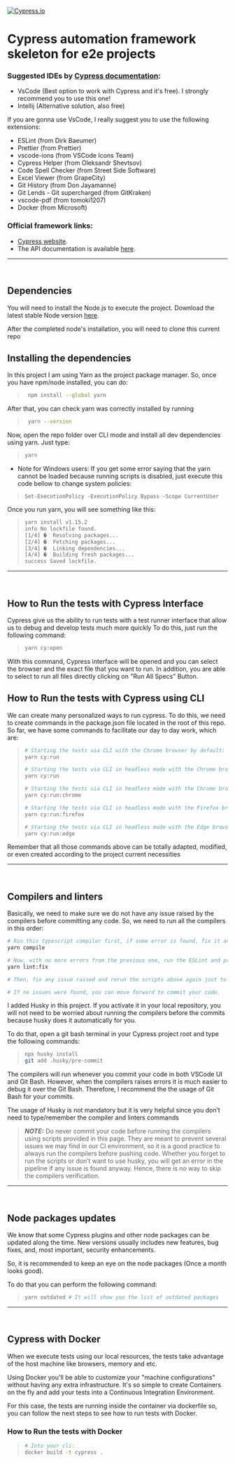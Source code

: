 [![Cypress.io](https://img.shields.io/badge/tested%20with-Cypress-04C38E.svg)](https://www.cypress.io/)

# Cypress automation framework skeleton for e2e projects

### Suggested IDEs by [Cypress documentation](https://docs.cypress.io/guides/tooling/IDE-integration.html#Extensions-amp-Plugins):

- VsCode (Best option to work with Cypress and it's free). I strongly recommend you to use this one!
- Intellij (Alternative solution, also free)

If you are gonna use VsCode, I really suggest you to use the following extensions:

- ESLint (from Dirk Baeumer)
- Prettier (from Prettier)
- vscode-ions (from VSCode Icons Team)
- Cypress Helper (from Oleksandr Shevtsov)
- Code Spell Checker (from Street Side Software)
- Excel Viewer (from GrapeCity)
- Git History (from Don Jayamanne)
- Git Lends - Git supercharged (from GitKraken)
- vscode-pdf (from tomoki1207)
- Docker (from Microsoft)

### Official framework links:

- [Cypress website](https://www.cypress.io/).
- The API documentation is available [here](https://docs.cypress.io/api/api/table-of-contents.html).

---

<br>

## Dependencies

You will need to install the Node.js to execute the project.
Download the latest stable Node version [here](https://nodejs.org/en/).

After the completed node's installation, you will need to clone this current repo

## Installing the dependencies

In this project I am using Yarn as the project package manager. So, once you have npm/node installed, you can do:

> ```bash
>  npm install --global yarn
> ```

After that, you can check yarn was correctly installed by running

> ```bash
>  yarn --version
> ```

Now, open the repo folder over CLI mode and install all dev dependencies using yarn.
Just type:

> ```bash
> yarn
> ```

- Note for Windows users: If you get some error saying that the yarn cannot be loaded because running scripts is disabled, just execute this code bellow to change system policies:

> `Set-ExecutionPolicy -ExecutionPolicy Bypass -Scope CurrentUser`

Once you run yarn, you will see something like this:

> ```bash
> yarn install v1.15.2
> info No lockfile found.
> [1/4] �  Resolving packages...
> [2/4] �  Fetching packages...
> [3/4] �  Linking dependencies...
> [4/4] �  Building fresh packages...
> success Saved lockfile.
> ```

---

<br>

## How to Run the tests with Cypress Interface

Cypress give us the ability to run tests with a test runner interface that allow us to debug and develop tests much more quickly
To do this, just run the following command:

> ```bash
> yarn cy:open
> ```

With this command, Cypress interface will be opened and you can select the browser and the exact file that you want to run. In addition, you are able to select to run all files directly clicking on "Run All Specs" Button.

## How to Run the tests with Cypress using CLI

We can create many personalized ways to run cypress. To do this, we need to create commands in the package.json file located in the root of this repo. So far, we have some commands to facilitate our day to day work, which are:

> ```bash
> # Starting the tests via CLI with the Chrome browser by default:
> yarn cy:run
>
> # Starting the tests via CLI in headless mode with the Chrome browser by default:
> yarn cy:run
>
> # Starting the tests via CLI in headless mode with the Chrome browser:
> yarn cy:run:chrome
>
> # Starting the tests via CLI in headless mode with the Firefox browser:
> yarn cy:run:firefox
>
> # Starting the tests via CLI in headless mode with the Edge browser:
> yarn cy:run:edge
> ```

Remember that all those commands above can be totally adapted, modified, or even created according to the project current necessities

---

<br>

## Compilers and linters

Basically, we need to make sure we do not have any issue raised by the compilers before committing any code. So, we need to run all the compilers in this order:

```bash
# Run this typescript compiler first, if some error is found, fix it and it run again:
yarn compile

# Now, with no more errors from the previous one, run the ESLint and prettier:
yarn lint:fix

# Then, fix any issue raised and rerun the scripts above again just to make you are okay.

# If no issues were found, you can move forward to commit your code.
```

I added Husky in this project. If you activate it in your local repository, you will not need to be worried about running the compilers before the commits because husky does it automatically for you.

To do that, open a git bash terminal in your Cypress project root and type the following commands:

> ```bash
> npx husky install
> git add .husky/pre-commit
> ```

The compilers will run whenever you commit your code in both VSCode UI and Git Bash. However, when the compilers raises errors it is much easier to debug it over the Git Bash. Therefore, I recommend the the usage of Git Bash for your commits.

The usage of Husky is not mandatory but it is very helpful since you don’t need to type/remember the compiler and linters commands

> **_NOTE:_** Do never commit your code before running the compilers using scripts provided in this page. They are meant to prevent several issues we may find in our CI environment, so it is a good practice to always run the compilers before pushing code. Whether you forget to run the scripts or don’t want to use husky, you will get an error in the pipeline if any issue is found anyway. Hence, there is no way to skip the compilers verification.

---

<br>

## Node packages updates

We know that some Cypress plugins and other node packages can be updated along the time. New versions usually includes new features, bug fixes, and, most important, security enhancements.

So, it is recommended to keep an eye on the node packages (Once a month looks good).

To do that you can perform the following command:

> ```bash
> yarn outdated # It will show you the list of outdated packages
> ```

---

<br>

## Cypress with Docker

When we execute tests using our local resources, the tests take advantage of the host machine like browsers, memory and etc.

Using Docker you'll be able to customize your "machine configurations" without having any extra infrastructure. It's so simple to create Containers on the fly and add your tests into a Continuous Integration Environment.

For this case, the tests are running inside the container via dockerfile so, you can follow the next steps to see how to run tests with Docker.

### How to Run the tests with Docker

> ```bash
> # Into your cli:
> docker build -t cypress .
> ```
